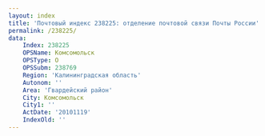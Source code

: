 ```yaml
---
layout: index
title: 'Почтовый индекс 238225: отделение почтовой связи Почты России'
permalink: /238225/
data:
    Index: 238225
    OPSName: Комсомольск
    OPSType: О
    OPSSubm: 238769
    Region: 'Калининградская область'
    Autonom: ''
    Area: 'Гвардейский район'
    City: Комсомольск
    City1: ''
    ActDate: '20101119'
    IndexOld: ''
---
```

